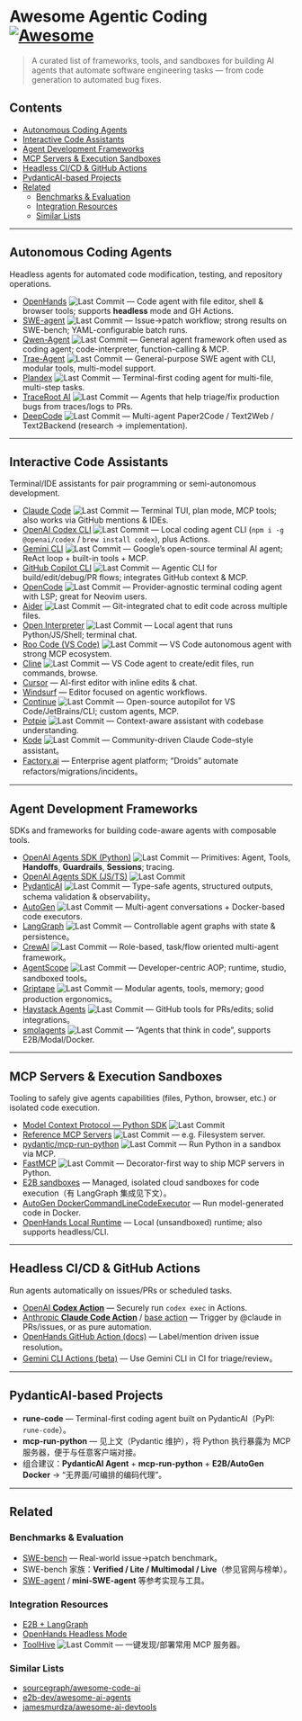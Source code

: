 # Awesome Agentic Coding [![Awesome](https://awesome.re/badge.svg)](https://awesome.re)

> A curated list of frameworks, tools, and sandboxes for building AI agents that automate software engineering tasks — from code generation to automated bug fixes.

## Contents

- [Autonomous Coding Agents](#autonomous-coding-agents)
- [Interactive Code Assistants](#interactive-code-assistants)
- [Agent Development Frameworks](#agent-development-frameworks)
- [MCP Servers & Execution Sandboxes](#mcp-servers--execution-sandboxes)
- [Headless CI/CD & GitHub Actions](#headless-cicd--github-actions)
- [PydanticAI-based Projects](#pydanticai-based-projects)
- [Related](#related)
  - [Benchmarks & Evaluation](#benchmarks--evaluation)
  - [Integration Resources](#integration-resources)
  - [Similar Lists](#similar-lists)

---

## Autonomous Coding Agents

Headless agents for automated code modification, testing, and repository operations.

- [OpenHands](https://github.com/All-Hands-AI/OpenHands) ![Last Commit](https://img.shields.io/github/last-commit/All-Hands-AI/OpenHands) — Code agent with file editor, shell & browser tools; supports **headless** mode and GH Actions.
- [SWE-agent](https://github.com/princeton-nlp/SWE-agent) ![Last Commit](https://img.shields.io/github/last-commit/princeton-nlp/SWE-agent) — Issue→patch workflow; strong results on SWE-bench; YAML-configurable batch runs.
- [Qwen-Agent](https://github.com/QwenLM/Qwen-Agent) ![Last Commit](https://img.shields.io/github/last-commit/QwenLM/Qwen-Agent) — General agent framework often used as coding agent; code-interpreter, function-calling & MCP.
- [Trae-Agent](https://github.com/bytedance/trae-agent) ![Last Commit](https://img.shields.io/github/last-commit/bytedance/trae-agent) — General-purpose SWE agent with CLI, modular tools, multi-model support.
- [Plandex](https://github.com/plandex-ai/plandex) ![Last Commit](https://img.shields.io/github/last-commit/plandex-ai/plandex) — Terminal-first coding agent for multi-file, multi-step tasks.
- [TraceRoot AI](https://github.com/traceroot-ai/traceroot) ![Last Commit](https://img.shields.io/github/last-commit/traceroot-ai/traceroot) — Agents that help triage/fix production bugs from traces/logs to PRs.
- [DeepCode](https://github.com/HKUDS/DeepCode) ![Last Commit](https://img.shields.io/github/last-commit/HKUDS/DeepCode) — Multi-agent Paper2Code / Text2Web / Text2Backend (research → implementation).

---

## Interactive Code Assistants

Terminal/IDE assistants for pair programming or semi-autonomous development.

- [Claude Code](https://github.com/anthropics/claude-code) ![Last Commit](https://img.shields.io/github/last-commit/anthropics/claude-code) — Terminal TUI, plan mode, MCP tools; also works via GitHub mentions & IDEs.
- [OpenAI Codex CLI](https://github.com/openai/codex) ![Last Commit](https://img.shields.io/github/last-commit/openai/codex) — Local coding agent CLI (`npm i -g @openai/codex` / `brew install codex`), plus Actions.
- [Gemini CLI](https://github.com/google-gemini/gemini-cli) ![Last Commit](https://img.shields.io/github/last-commit/google-gemini/gemini-cli) — Google’s open-source terminal AI agent; ReAct loop + built-in tools + MCP.
- [GitHub Copilot CLI](https://github.com/github/copilot-cli) ![Last Commit](https://img.shields.io/github/last-commit/github/copilot-cli) — Agentic CLI for build/edit/debug/PR flows; integrates GitHub context & MCP.
- [OpenCode](https://github.com/sst/opencode) ![Last Commit](https://img.shields.io/github/last-commit/sst/opencode) — Provider-agnostic terminal coding agent with LSP; great for Neovim users.
- [Aider](https://github.com/paul-gauthier/aider) ![Last Commit](https://img.shields.io/github/last-commit/paul-gauthier/aider) — Git-integrated chat to edit code across multiple files.
- [Open Interpreter](https://github.com/openinterpreter/open-interpreter) ![Last Commit](https://img.shields.io/github/last-commit/openinterpreter/open-interpreter) — Local agent that runs Python/JS/Shell; terminal chat.
- [Roo Code (VS Code)](https://github.com/RooVetGit/Roo-Code) ![Last Commit](https://img.shields.io/github/last-commit/RooVetGit/Roo-Code) — VS Code autonomous agent with strong MCP ecosystem.
- [Cline](https://github.com/cline/cline) ![Last Commit](https://img.shields.io/github/last-commit/cline/cline) — VS Code agent to create/edit files, run commands, browse.
- [Cursor](https://www.cursor.sh/) — AI-first editor with inline edits & chat.
- [Windsurf](https://windsurf.com/) — Editor focused on agentic workflows.
- [Continue](https://github.com/continuedev/continue) ![Last Commit](https://img.shields.io/github/last-commit/continuedev/continue) — Open-source autopilot for VS Code/JetBrains/CLI; custom agents, MCP.
- [Potpie](https://github.com/potpie-ai/potpie) ![Last Commit](https://img.shields.io/github/last-commit/potpie-ai/potpie) — Context-aware assistant with codebase understanding.
- [Kode](https://github.com/shareAI-lab/Kode) ![Last Commit](https://img.shields.io/github/last-commit/shareAI-lab/Kode) — Community-driven Claude Code–style assistant。
- [Factory.ai](https://factory.ai/) — Enterprise agent platform; “Droids” automate refactors/migrations/incidents。

---

## Agent Development Frameworks

SDKs and frameworks for building code-aware agents with composable tools.

- [OpenAI Agents SDK (Python)](https://github.com/openai/openai-agents-python) ![Last Commit](https://img.shields.io/github/last-commit/openai/openai-agents-python) — Primitives: Agent, Tools, **Handoffs**, **Guardrails**, **Sessions**; tracing.
- [OpenAI Agents SDK (JS/TS)](https://github.com/openai/openai-agents-js) ![Last Commit](https://img.shields.io/github/last-commit/openai/openai-agents-js)
- [PydanticAI](https://github.com/pydantic/pydantic-ai) ![Last Commit](https://img.shields.io/github/last-commit/pydantic/pydantic-ai) — Type-safe agents, structured outputs, schema validation & observability。
- [AutoGen](https://github.com/microsoft/autogen) ![Last Commit](https://img.shields.io/github/last-commit/microsoft/autogen) — Multi-agent conversations + Docker-based code executors.
- [LangGraph](https://github.com/langchain-ai/langgraph) ![Last Commit](https://img.shields.io/github/last-commit/langchain-ai/langgraph) — Controllable agent graphs with state & persistence。
- [CrewAI](https://github.com/crewAIInc/crewAI) ![Last Commit](https://img.shields.io/github/last-commit/crewAIInc/crewAI) — Role-based, task/flow oriented multi-agent framework。
- [AgentScope](https://github.com/agentscope-ai/agentscope) ![Last Commit](https://img.shields.io/github/last-commit/agentscope-ai/agentscope) — Developer-centric AOP; runtime, studio, sandboxed tools。
- [Griptape](https://github.com/griptape-ai/griptape) ![Last Commit](https://img.shields.io/github/last-commit/griptape-ai/griptape) — Modular agents, tools, memory; good production ergonomics。
- [Haystack Agents](https://github.com/deepset-ai/haystack) ![Last Commit](https://img.shields.io/github/last-commit/deepset-ai/haystack) — GitHub tools for PRs/edits; solid integrations。
- [smolagents](https://github.com/huggingface/smolagents) ![Last Commit](https://img.shields.io/github/last-commit/huggingface/smolagents) — “Agents that think in code”, supports E2B/Modal/Docker.

---

## MCP Servers & Execution Sandboxes

Tooling to safely give agents capabilities (files, Python, browser, etc.) or isolated code execution.

- [Model Context Protocol — Python SDK](https://github.com/modelcontextprotocol/python-sdk) ![Last Commit](https://img.shields.io/github/last-commit/modelcontextprotocol/python-sdk)
- [Reference MCP Servers](https://github.com/modelcontextprotocol/servers) ![Last Commit](https://img.shields.io/github/last-commit/modelcontextprotocol/servers) — e.g. Filesystem server.
- [pydantic/mcp-run-python](https://github.com/pydantic/mcp-run-python) ![Last Commit](https://img.shields.io/github/last-commit/pydantic/mcp-run-python) — Run Python in a sandbox via MCP.
- [FastMCP](https://github.com/jlowin/fastmcp) ![Last Commit](https://img.shields.io/github/last-commit/jlowin/fastmcp) — Decorator-first way to ship MCP servers in Python.
- [E2B sandboxes](https://e2b.dev/) — Managed, isolated cloud sandboxes for code execution（有 LangGraph 集成见下文）。
- [AutoGen DockerCommandLineCodeExecutor](https://microsoft.github.io/autogen/0.2/docs/reference/coding/docker_commandline_code_executor/) — Run model-generated code in Docker.
- [OpenHands Local Runtime](https://docs.all-hands.dev/openhands/usage/runtimes/local) — Local (unsandboxed) runtime; also supports headless/CLI.

---

## Headless CI/CD & GitHub Actions

Run agents automatically on issues/PRs or scheduled tasks.

- [OpenAI **Codex Action**](https://github.com/openai/codex-action) — Securely run `codex exec` in Actions.
- [Anthropic **Claude Code Action**](https://github.com/anthropics/claude-code-action) / [base action](https://github.com/anthropics/claude-code-base-action) — Trigger by @claude in PRs/issues, or as pure automation.
- [OpenHands GitHub Action (docs)](https://docs.all-hands.dev/openhands/usage/run-openhands/github-action) — Label/mention driven issue resolution。
- [Gemini CLI Actions (beta)](https://github.com/google-github-actions/run-gemini-cli) — Use Gemini CLI in CI for triage/review。

---

## PydanticAI-based Projects

- **rune-code** — Terminal-first coding agent built on PydanticAI（PyPI: `rune-code`）。
- **mcp-run-python** — 见上文（Pydantic 维护），将 Python 执行暴露为 MCP 服务器，便于与任意客户端对接。
- 组合建议：**PydanticAI Agent** + **mcp-run-python** + **E2B/AutoGen Docker** → “无界面/可编排的编码代理”。

---

## Related

### Benchmarks & Evaluation
- [SWE-bench](https://github.com/SWE-bench/SWE-bench) — Real-world issue→patch benchmark。
- SWE-bench 家族：**Verified / Lite / Multimodal / Live**（参见官网与榜单）。
- [SWE-agent](https://github.com/princeton-nlp/SWE-agent) / **mini-SWE-agent** 等参考实现与工具。

### Integration Resources
- [E2B + LangGraph](https://e2b.dev/docs/hello-world/langgraph)
- [OpenHands Headless Mode](https://docs.all-hands.dev/openhands/usage/run-openhands/headless-mode)
- [ToolHive](https://github.com/stacklok/toolhive) ![Last Commit](https://img.shields.io/github/last-commit/stacklok/toolhive) — 一键发现/部署常用 MCP 服务器。

### Similar Lists
- [sourcegraph/awesome-code-ai](https://github.com/sourcegraph/awesome-code-ai)
- [e2b-dev/awesome-ai-agents](https://github.com/e2b-dev/awesome-ai-agents)
- [jamesmurdza/awesome-ai-devtools](https://github.com/jamesmurdza/awesome-ai-devtools)
